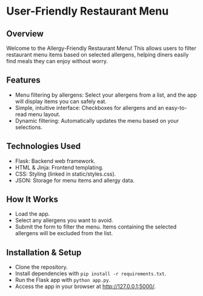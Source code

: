 # User-Friendly Restaurant Menu

## Overview

Welcome to the Allergy-Friendly Restaurant Menu! This allows users to filter restaurant menu items based on selected allergens, helping diners easily find meals they can enjoy without worry.

## Features

* Menu filtering by allergens: Select your allergens from a list, and the app will display items you can safely eat.
* Simple, intuitive interface: Checkboxes for allergens and an easy-to-read menu layout.
* Dynamic filtering: Automatically updates the menu based on your selections.

## Technologies Used

* Flask: Backend web framework.
* HTML & Jinja: Frontend templating.
* CSS: Styling (linked in static/styles.css).
* JSON: Storage for menu items and allergy data.

## How It Works

* Load the app.
* Select any allergens you want to avoid.
* Submit the form to filter the menu. Items containing the selected allergens will be excluded from the list.

## Installation & Setup

* Clone the repository.
* Install dependencies with ```pip install -r requirements.txt```.
* Run the Flask app with ```python app.py```.
* Access the app in your browser at http://127.0.0.1:5000/.